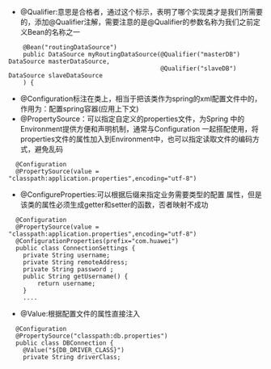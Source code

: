 
* @Qualifier:意思是合格者，通过这个标示，表明了哪个实现类才是我们所需要的，添加@Qualifier注解，需要注意的是@Qualifier的参数名称为我们之前定义Bean的名称之一
```
    @Bean("routingDataSource")
    public DataSource myRoutingDataSource(@Qualifier("masterDB") DataSource masterDataSource,
                                          @Qualifier("slaveDB") DataSource slaveDataSource
    ) {
```
* @Configuration标注在类上，相当于把该类作为spring的xml配置文件中的<beans>，作用为：配置spring容器(应用上下文)
* @PropertySource：可以指定自定义的properties文件，为Spring 中的 Environment提供方便和声明机制，通常与Configuration   一起搭配使用，将properties文件的属性加入到Environment中，也可以指定读取文件的编码方式，避免乱码
```
  @Configuration
  @PropertySource(value = "classpath:application.properties",encoding="utf-8")
```
* @ConfigureProperties:可以根据后缀来指定业务需要类型的配置 属性，但是该类的属性必须生成getter和setter的函数，否者映射不成功
```
  @Configuration
  @PropertySource(value = "classpath:application.properties",encoding="utf-8")
  @ConfigurationProperties(prefix="com.huawei")
  public class ConnectionSettings {
    private String username;
    private String remoteAddress;
    private String password ;
    public String getUsername() {
        return username;
    }
    ....  
```
* @Value:根据配置文件的属性直接注入
```
  @Configuration
  @PropertySource("classpath:db.properties")
  public class DBConnection {
    @Value("${DB_DRIVER_CLASS}")
    private String driverClass;
```
